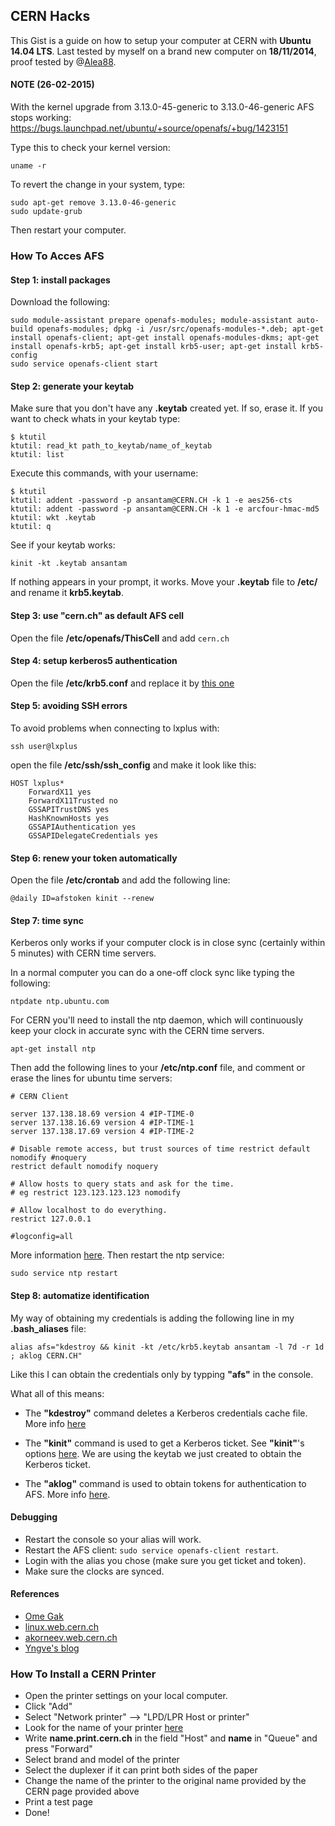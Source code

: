 CERN Hacks
----------
This Gist is a guide on how to setup your computer at CERN with __Ubuntu 14.04 LTS__. 
Last tested by myself on a brand new computer on __18/11/2014__, proof tested by @[Alea88](https://github.com/Alea88).

#### NOTE (26-02-2015)
With the kernel upgrade from 3.13.0-45-generic to 3.13.0-46-generic AFS stops working:
https://bugs.launchpad.net/ubuntu/+source/openafs/+bug/1423151

Type this to check your kernel version:

```
uname -r
```

To revert the change in your system, type:

```
sudo apt-get remove 3.13.0-46-generic
sudo update-grub
```

Then restart your computer.

### How To Acces AFS 

#### Step 1: install packages


Download the following:

```
sudo module-assistant prepare openafs-modules; module-assistant auto-build openafs-modules; dpkg -i /usr/src/openafs-modules-*.deb; apt-get install openafs-client; apt-get install openafs-modules-dkms; apt-get install openafs-krb5; apt-get install krb5-user; apt-get install krb5-config
sudo service openafs-client start
```

#### Step 2: generate your keytab

Make sure that you don't have any __.keytab__ created yet. If so, erase it. If you want to check whats in your keytab type:

```
$ ktutil
ktutil: read_kt path_to_keytab/name_of_keytab
ktutil: list
```
Execute this commands, with your username:
```
$ ktutil
ktutil: addent -password -p ansantam@CERN.CH -k 1 -e aes256-cts
ktutil: addent -password -p ansantam@CERN.CH -k 1 -e arcfour-hmac-md5
ktutil: wkt .keytab
ktutil: q
```

See if your keytab works:
```
kinit -kt .keytab ansantam
```

If nothing appears in your prompt, it works. Move your __.keytab__ file to __/etc/__ and rename it __krb5.keytab__.

#### Step 3: use "cern.ch" as default AFS cell

Open the file __/etc/openafs/ThisCell__ and add ``cern.ch`` 

#### Step 4: setup kerberos5 authentication

Open the file __/etc/krb5.conf__ and replace it by [this one](http://linux.web.cern.ch/linux/docs/krb5.conf)


#### Step 5: avoiding SSH errors

To avoid problems when connecting to lxplus with:
```
ssh user@lxplus
```
open the file __/etc/ssh/ssh_config__ and make it look like this:

```
HOST lxplus*
    ForwardX11 yes
    ForwardX11Trusted no
    GSSAPITrustDNS yes
    HashKnownHosts yes
    GSSAPIAuthentication yes
    GSSAPIDelegateCredentials yes
```

#### Step 6: renew your token automatically

Open the file __/etc/crontab__ and add the following line:

```
@daily ID=afstoken kinit --renew
```

#### Step 7: time sync

Kerberos only works if your computer clock is in close sync (certainly within 5 minutes) with CERN time servers. 

In a normal computer you can do a one-off clock sync like typing the following:

```
ntpdate ntp.ubuntu.com
```

For CERN you'll need to install the ntp daemon, which will continuously keep your clock in accurate sync with the CERN time servers.

```
apt-get install ntp
```

Then add the following lines to your __/etc/ntp.conf__ file, and comment or erase the lines for ubuntu time servers:
```
# CERN Client
                   
server 137.138.18.69 version 4 #IP-TIME-0
server 137.138.16.69 version 4 #IP-TIME-1
server 137.138.17.69 version 4 #IP-TIME-2
                   
# Disable remote access, but trust sources of time restrict default nomodify #noquery
restrict default nomodify noquery

# Allow hosts to query stats and ask for the time.
# eg restrict 123.123.123.123 nomodify

# Allow localhost to do everything.
restrict 127.0.0.1

#logconfig=all
```

More information [here](http://service-ntp.web.cern.ch/service-ntp/clientconfig.asp). Then restart the ntp service:

```
sudo service ntp restart
```

#### Step 8: automatize identification

My way of obtaining my credentials is adding the following line in my __.bash_aliases__ file: 

```
alias afs="kdestroy && kinit -kt /etc/krb5.keytab ansantam -l 7d -r 1d ; aklog CERN.CH"
```
Like this I can obtain the credentials only by typping __"afs"__ in the console.

What all of this means:

* The __"kdestroy"__ command deletes a Kerberos credentials cache file. More info [here](http://publib.boulder.ibm.com/infocenter/aix/v7r1/index.jsp?topic=%2Fcom.ibm.aix.cmds%2Fdoc%2Faixcmds3%2Fkdestroy.htm)

* The __"kinit"__ command is used to get a Kerberos ticket. See __"kinit"__'s options [here](http://linux.die.net/man/1/kinit). We are using the keytab we just created to obtain the Kerberos ticket.

* The __"aklog"__ command is used to obtain tokens for authentication to AFS. More info [here](http://docs.openafs.org/Reference/1/aklog.html).


#### Debugging

* Restart the console so your alias will work.
* Restart the AFS client: ``sudo service openafs-client restart``.
* Login with the alias you chose (make sure you get ticket and token).
* Make sure the clocks are synced.


#### References

* [Ome Gak](https://gist.github.com/OmeGak/9530124)
* [linux.web.cern.ch](http://linux.web.cern.ch/linux/docs/kerberos-access.shtml)
* [akorneev.web.cern.ch](http://akorneev.web.cern.ch/akorneev/howto/openafs.txt)
* [Yngve's blog](http://eothred.wordpress.com/2011/05/09/cern-and-kerberos-tokens/)

### How To Install a CERN Printer
- Open the printer settings on your local computer.
- Click "Add"
- Select "Network printer" --> "LPD/LPR Host or printer"
- Look for the name of your printer [here](https://printservice.web.cern.ch/printservice/UserTools/PrinterList.aspx)
- Write __name.print.cern.ch__ in the field "Host" and __name__ in "Queue" and press "Forward"
- Select brand and model of the printer
- Select the duplexer if it can print both sides of the paper
- Change the name of the printer to the original name provided by the CERN page provided above
- Print a test page
- Done!
